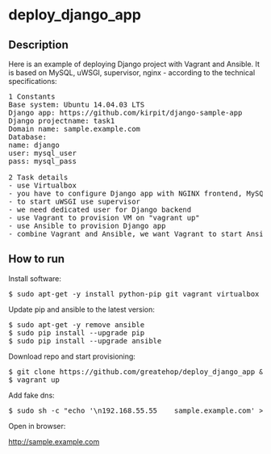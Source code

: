 # deploy_django_app

## Description

Here is an example of deploying Django project with Vagrant and Ansible.
It is based on MySQL, uWSGI, supervisor, nginx - according to the technical specifications:

<pre>
1 Constants
Base system: Ubuntu 14.04.03 LTS
Django app: https://github.com/kirpit/django-sample-app
Django projectname: task1
Domain name: sample.example.com
Database:
name: django
user: mysql_user
pass: mysql_pass

2 Task details
- use Virtualbox
- you have to configure Django app with NGINX frontend, MySQL as database engine and uWSGI between Django and NGINX
- to start uWSGI use supervisor
- we need dedicated user for Django backend
- use Vagrant to provision VM on "vagrant up"
- use Ansible to provision Django app
- combine Vagrant and Ansible, we want Vagrant to start Ansible
</pre>

## How to run

Install software:

<pre>
$ sudo apt-get -y install python-pip git vagrant virtualbox virtualbox-dkms
</pre>

Update pip and ansible to the latest version:

<pre>
$ sudo apt-get -y remove ansible
$ sudo pip install --upgrade pip
$ sudo pip install --upgrade ansible
</pre>

Download repo and start provisioning:

<pre>
$ git clone https://github.com/greatehop/deploy_django_app && cd deploy_django_app
$ vagrant up
</pre>

Add fake dns:

<pre>
$ sudo sh -c "echo '\n192.168.55.55    sample.example.com' >> /etc/hosts"
</pre>

Open in browser:

http://sample.example.com
